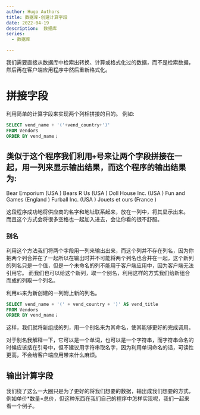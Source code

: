 ```yaml
---
author: Hugo Authors
title: 数据库-创建计算字段
date: 2022-04-19
description:  数据库
series:
  - 数据库

---
```

我们需要直接从数据库中检索出转换、计算或格式化过的数据，而不是检索数据，然后再在客户端应用程序中然后重新格式化。


<!--more-->


# 拼接字段
利用简单的计算字段来实现两个列相拼接的目的。
例如:
```sql
SELECT vend_name + '('+vend_country+')'
FROM Vendors
ORDER BY vend_name；
```
类似于这个程序我们利用`+`号来让两个字段拼接在一起，用一列来显示输出结果，而这个程序的输出结果为:
------------------------------------------------------------------------------------------------------
Bear Emporium                                     (USA                                               )
Bears R Us                                        (USA                                               )
Doll House Inc.                                   (USA                                               )
Fun and Games                                     (England                                           )
Furball Inc.                                      (USA                                               )
Jouets et ours                                    (France                                            )

这段程序成功地将供应商的名字和地址联系起来，放在一列中，将其显示出来。
而且这个方式会将很多空格也一起加入进去，会让你看的很不舒服。

### 别名
利用这个方法我们将两个字段用一列来输出出来，而这个列并不存在列名，因为你把两个列合并在了一起所以在输出时并不可能将两个列名也合并在一起，这个新列的列名只是一个值，但是一个未命名的列不能用于客户端应用中，因为客户端无法引用它。
而我们也可以给这个新列，取一个别名，利用这样的方式我们给新组合而成的列取一个列名。

利用`AS`来为新创建的一列附上新的列名。
```sql
SELECT vend_name + '(' + vend_country + ')' AS vend_title
FROM Vendors
ORDER BY vend_name；
```
这样，我们就将新组成的列，用一个别名来为其命名，使其能够更好的完成调用。

对于别名我解释一下，它可以是一个单词，也可以是一个字符串，而字符串命名的时候应该括在引号中，但不建议用字符串取名字，因为利用单词命名的话，可读性更高，不会给客户端应用带来什么麻烦。

## 输出计算字段
我们绕了这么一大圈只是为了更好的将我们想要的数据，输出成我们想要的方式，例如单价*数量=总价，但这种东西在我们自己的程序中怎样实现呢，我们一起来看一个例子。


